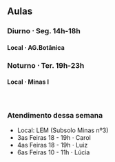 
## Aulas


### Diurno $\cdot$ Seg. 14h-18h

#### Local $\cdot$ AG.Botânica


### Noturno $\cdot$ Ter. 19h-23h

#### Local $\cdot$ Minas I

<br />  <!--quebra de linha-->

### Atendimento dessa semana
- Local: LEM (Subsolo Minas nº3)
- 3as Feiras 18 - 19h $\cdot$ Carol
- 4as Feiras 18 - 19h $\cdot$ Luiz
- 6as Feiras 10 - 11h $\cdot$ Lúcia
